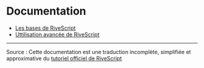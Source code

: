 # Documentation

- [Les bases de RiveScript](rivescript-base.html)
- [Uttilisation avancée de RiveScript](rivescript-avance.html)


---

Source : Cette documentation est une traduction incomplète, simplifiée et approximative du [tutoriel officiel de RiveScript](https://www.rivescript.com/docs/tutorial)

